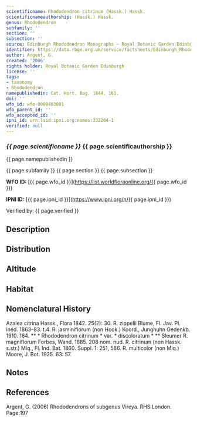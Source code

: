 ```yaml
---
scientificname: Rhododendron citrinum (Hassk.) Hassk.
scientificnameauthorship: (Hassk.) Hassk.
genus: Rhododendron
subfamily: ''
section: ''
subsection: ''
source: Edinburgh Rhododendron Monographs – Royal Botanic Garden Edinburgh
identifier: https://data.rbge.org.uk/service/factsheets/Edinburgh_Rhododendron_Monographs.xhtml
author: Argent, G.
created: '2006'
rights holder: Royal Botanic Garden Edinburgh
license: ''
tags:
- taxonomy
- Rhododendron
namepublishedin: Cat. Hort. Bog. 1844. 161.
doi: ''
wfo_id: wfo-0000403001
wfo_parent_id: ''
wfo_accepted_id: ''
ipni_id: urn:lsid:ipni.org:names:332204-1
verified: null
---
```

### _{{ page.scientificname }}_ {{ page.scientificauthorship }}
 {{ page.namepublishedin }}

{{ page.subfamily }} {{ page.section }} {{ page.subsection }}

**WFO ID:** [{{ page.wfo_id }}](https://list.worldfloraonline.org/{{ page.wfo_id }})

**IPNI ID:** [{{ page.ipni_id }}](https://www.ipni.org/n/{{ page.ipni_id }})

Verified by: {{ page.verified }}



## Description


## Distribution


## Altitude


## Habitat


## Nomenclatural History
Azalea citrina Hassk., Flora 1842. 25(2): 30. R. zippelii Blume, Fl. Jav. Pl. inéd. 1863–83. t.4. R. jasminiflorum (non Hook.) Koord., Junghuhn Gedenkb. 1910. 184. ** * Rhododendron citrinum * var. * discoloratum * ** Sleumer R. magniflorum Forbes, Wand. 1885. 208 nom. nud. R. citrinum (non Hassk. s.str.) Miq., Fl. Ind. Bat. 1860. Suppl. 1: 251, 586. R. multicolor (non Miq.) Moore, J. Bot. 1925. 63: 57.
                       
## Notes


## References

Argent, G. (2006) Rhododendrons of subgenus Vireya. RHS:London. Page:197
